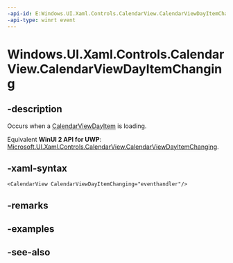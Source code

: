 ```yaml
---
-api-id: E:Windows.UI.Xaml.Controls.CalendarView.CalendarViewDayItemChanging
-api-type: winrt event
---
```


<!-- Event syntax
public event Windows.Foundation.TypedEventHandler CalendarViewDayItemChanging<Windows.UI.Xaml.Controls.CalendarView,  Windows.UI.Xaml.Controls.CalendarViewDayItemChangingEventArgs>
-->

# Windows.UI.Xaml.Controls.CalendarView.CalendarViewDayItemChanging

## -description
Occurs when a [CalendarViewDayItem](calendarviewdayitem.md) is loading.

Equivalent **WinUI 2 API for UWP**: [Microsoft.UI.Xaml.Controls.CalendarView.CalendarViewDayItemChanging](/windows/winui/api/microsoft.ui.xaml.controls.calendarview.calendarviewdayitemchanging).

## -xaml-syntax
```xaml
<CalendarView CalendarViewDayItemChanging="eventhandler"/>
```


## -remarks

## -examples

## -see-also
